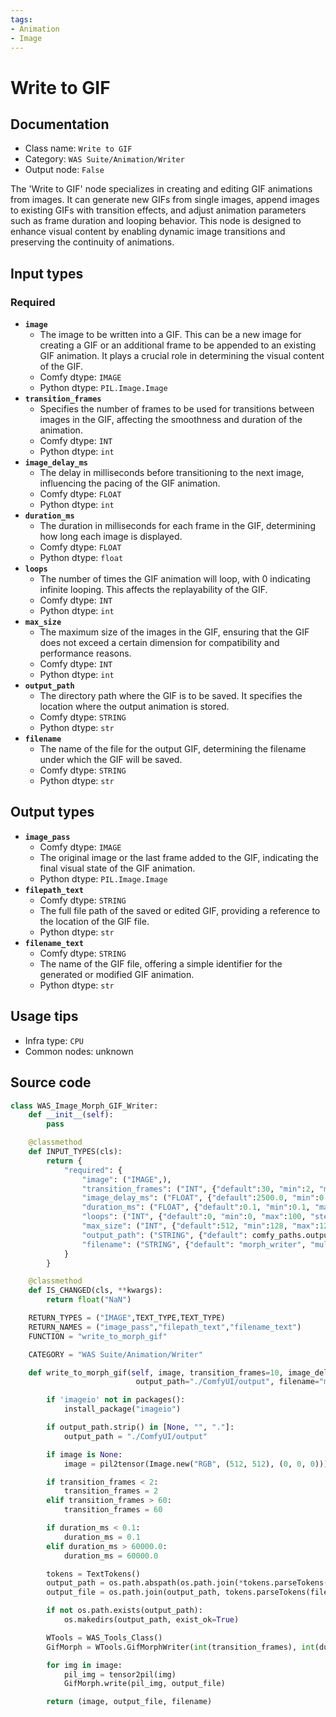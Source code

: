 ```yaml
---
tags:
- Animation
- Image
---
```


# Write to GIF
## Documentation
- Class name: `Write to GIF`
- Category: `WAS Suite/Animation/Writer`
- Output node: `False`

The 'Write to GIF' node specializes in creating and editing GIF animations from images. It can generate new GIFs from single images, append images to existing GIFs with transition effects, and adjust animation parameters such as frame duration and looping behavior. This node is designed to enhance visual content by enabling dynamic image transitions and preserving the continuity of animations.
## Input types
### Required
- **`image`**
    - The image to be written into a GIF. This can be a new image for creating a GIF or an additional frame to be appended to an existing GIF animation. It plays a crucial role in determining the visual content of the GIF.
    - Comfy dtype: `IMAGE`
    - Python dtype: `PIL.Image.Image`
- **`transition_frames`**
    - Specifies the number of frames to be used for transitions between images in the GIF, affecting the smoothness and duration of the animation.
    - Comfy dtype: `INT`
    - Python dtype: `int`
- **`image_delay_ms`**
    - The delay in milliseconds before transitioning to the next image, influencing the pacing of the GIF animation.
    - Comfy dtype: `FLOAT`
    - Python dtype: `int`
- **`duration_ms`**
    - The duration in milliseconds for each frame in the GIF, determining how long each image is displayed.
    - Comfy dtype: `FLOAT`
    - Python dtype: `float`
- **`loops`**
    - The number of times the GIF animation will loop, with 0 indicating infinite looping. This affects the replayability of the GIF.
    - Comfy dtype: `INT`
    - Python dtype: `int`
- **`max_size`**
    - The maximum size of the images in the GIF, ensuring that the GIF does not exceed a certain dimension for compatibility and performance reasons.
    - Comfy dtype: `INT`
    - Python dtype: `int`
- **`output_path`**
    - The directory path where the GIF is to be saved. It specifies the location where the output animation is stored.
    - Comfy dtype: `STRING`
    - Python dtype: `str`
- **`filename`**
    - The name of the file for the output GIF, determining the filename under which the GIF will be saved.
    - Comfy dtype: `STRING`
    - Python dtype: `str`
## Output types
- **`image_pass`**
    - Comfy dtype: `IMAGE`
    - The original image or the last frame added to the GIF, indicating the final visual state of the GIF animation.
    - Python dtype: `PIL.Image.Image`
- **`filepath_text`**
    - Comfy dtype: `STRING`
    - The full file path of the saved or edited GIF, providing a reference to the location of the GIF file.
    - Python dtype: `str`
- **`filename_text`**
    - Comfy dtype: `STRING`
    - The name of the GIF file, offering a simple identifier for the generated or modified GIF animation.
    - Python dtype: `str`
## Usage tips
- Infra type: `CPU`
- Common nodes: unknown


## Source code
```python
class WAS_Image_Morph_GIF_Writer:
    def __init__(self):
        pass

    @classmethod
    def INPUT_TYPES(cls):
        return {
            "required": {
                "image": ("IMAGE",),
                "transition_frames": ("INT", {"default":30, "min":2, "max":60, "step":1}),
                "image_delay_ms": ("FLOAT", {"default":2500.0, "min":0.1, "max":60000.0, "step":0.1}),
                "duration_ms": ("FLOAT", {"default":0.1, "min":0.1, "max":60000.0, "step":0.1}),
                "loops": ("INT", {"default":0, "min":0, "max":100, "step":1}),
                "max_size": ("INT", {"default":512, "min":128, "max":1280, "step":1}),
                "output_path": ("STRING", {"default": comfy_paths.output_directory, "multiline": False}),
                "filename": ("STRING", {"default": "morph_writer", "multiline": False}),
            }
        }

    @classmethod
    def IS_CHANGED(cls, **kwargs):
        return float("NaN")

    RETURN_TYPES = ("IMAGE",TEXT_TYPE,TEXT_TYPE)
    RETURN_NAMES = ("image_pass","filepath_text","filename_text")
    FUNCTION = "write_to_morph_gif"

    CATEGORY = "WAS Suite/Animation/Writer"

    def write_to_morph_gif(self, image, transition_frames=10, image_delay_ms=10, duration_ms=0.1, loops=0, max_size=512,
                            output_path="./ComfyUI/output", filename="morph"):

        if 'imageio' not in packages():
            install_package("imageio")

        if output_path.strip() in [None, "", "."]:
            output_path = "./ComfyUI/output"

        if image is None:
            image = pil2tensor(Image.new("RGB", (512, 512), (0, 0, 0))).unsqueeze(0)

        if transition_frames < 2:
            transition_frames = 2
        elif transition_frames > 60:
            transition_frames = 60

        if duration_ms < 0.1:
            duration_ms = 0.1
        elif duration_ms > 60000.0:
            duration_ms = 60000.0

        tokens = TextTokens()
        output_path = os.path.abspath(os.path.join(*tokens.parseTokens(output_path).split('/')))
        output_file = os.path.join(output_path, tokens.parseTokens(filename) + '.gif')

        if not os.path.exists(output_path):
            os.makedirs(output_path, exist_ok=True)

        WTools = WAS_Tools_Class()
        GifMorph = WTools.GifMorphWriter(int(transition_frames), int(duration_ms), int(image_delay_ms))

        for img in image:
            pil_img = tensor2pil(img)
            GifMorph.write(pil_img, output_file)

        return (image, output_file, filename)

```
